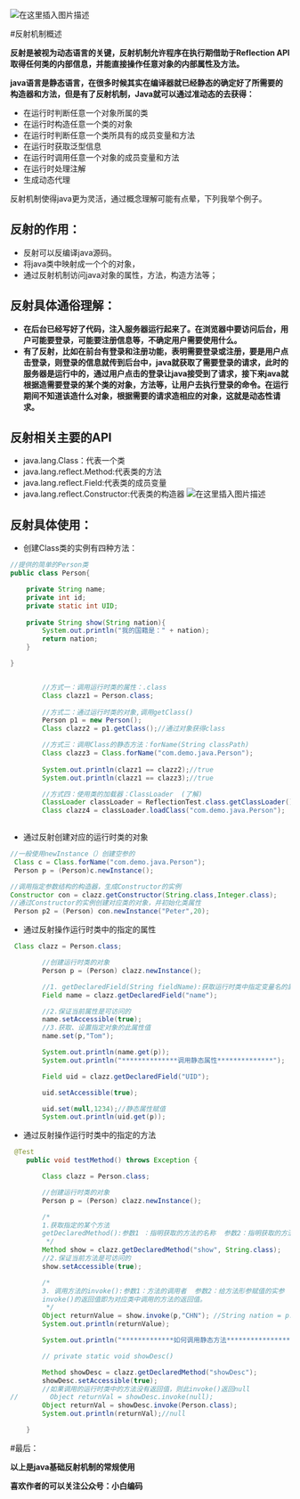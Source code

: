 ![在这里插入图片描述](https://img-blog.csdnimg.cn/20200320142217786.png?x-oss-process=image/watermark,type_ZmFuZ3poZW5naGVpdGk,shadow_10,text_aHR0cHM6Ly9ibG9nLmNzZG4ubmV0L3dlaXhpbl80NjE0NjI2OQ==,size_16,color_FFFFFF,t_70)

#反射机制概述

**反射是被视为动态语言的关键，反射机制允许程序在执行期借助于Reflection API取得任何类的内部信息，并能直接操作任意对象的内部属性及方法。**

**java语言是静态语言，在很多时候其实在编译器就已经静态的确定好了所需要的构造器和方法，但是有了反射机制，Java就可以通过准动态的去获得：**
- 在运行时判断任意一个对象所属的类
- 在运行时构造任意一个类的对象
- 在运行时判断任意一个类所具有的成员变量和方法
- 在运行时获取泛型信息
- 在运行时调用任意一个对象的成员变量和方法
- 在运行时处理注解
- 生成动态代理

反射机制使得java更为灵活，通过概念理解可能有点晕，下列我举个例子。
## 反射的作用：

 - 反射可以反编译java源码。
 -  将java类中映射成一个个的对象，
 - 通过反射机制访问java对象的属性，方法，构造方法等；

## 反射具体通俗理解：

 - **在后台已经写好了代码，注入服务器运行起来了。在浏览器中要访问后台，用户可能要登录，可能要注册信息等，不确定用户需要使用什么。**
 - **有了反射，比如在前台有登录和注册功能，表明需要登录或注册，要是用户点击登录，则登录的信息就传到后台中，java就获取了需要登录的请求，此时的服务器是运行中的，通过用户点击的登录让java接受到了请求，接下来java就根据造需要登录的某个类的对象，方法等，让用户去执行登录的命令。在运行期间不知道该造什么对象，根据需要的请求造相应的对象，这就是动态性请求。**
## 反射相关主要的API
 - java.lang.Class：代表一个类
 - java.lang.reflect.Method:代表类的方法
 - java.lang.reflect.Field:代表类的成员变量
 - java.lang.reflect.Constructor:代表类的构造器
![在这里插入图片描述](https://img-blog.csdnimg.cn/20200320134525338.png?x-oss-process=image/watermark,type_ZmFuZ3poZW5naGVpdGk,shadow_10,text_aHR0cHM6Ly9ibG9nLmNzZG4ubmV0L3dlaXhpbl80NjE0NjI2OQ==,size_16,color_FFFFFF,t_70)
## 反射具体使用：
 - 创建Class类的实例有四种方法：

```java
//提供的简单的Person类
public class Person{

    private String name;
    private int id;
    private static int UID;
    
 	private String show(String nation){
        System.out.println("我的国籍是：" + nation);
        return nation;
    }

} 
```

```java

 		//方式一：调用运行时类的属性：.class
        Class clazz1 = Person.class;
        
        //方式二：通过运行时类的对象,调用getClass()
        Person p1 = new Person();
        Class clazz2 = p1.getClass();//通过对象获得class

        //方式三：调用Class的静态方法：forName(String classPath)
        Class clazz3 = Class.forName("com.demo.java.Person");
        
        System.out.println(clazz1 == clazz2);//true
        System.out.println(clazz1 == clazz3);//true

        //方式四：使用类的加载器：ClassLoader  (了解)
        ClassLoader classLoader = ReflectionTest.class.getClassLoader();
        Class clazz4 = classLoader.loadClass("com.demo.java.Person");
        
```

 - 通过反射创建对应的运行时类的对象
 

```java
//一般使用newInstance（）创建空参的
 Class c = Class.forName("com.demo.java.Person");
 Person p = (Person)c.newInstance();

//调用指定参数结构的构造器，生成Constructor的实例
Constructor con = clazz.getConstructor(String.class,Integer.class);
//通过Constructor的实例创建对应类的对象，并初始化类属性
 Person p2 = (Person) con.newInstance("Peter",20);
```

 - 通过反射操作运行时类中的指定的属性
 

```java
 Class clazz = Person.class;

        //创建运行时类的对象
        Person p = (Person) clazz.newInstance();

        //1. getDeclaredField(String fieldName):获取运行时类中指定变量名的属性
        Field name = clazz.getDeclaredField("name");

        //2.保证当前属性是可访问的
        name.setAccessible(true);
        //3.获取、设置指定对象的此属性值
        name.set(p,"Tom");

        System.out.println(name.get(p));
        System.out.println("**************调用静态属性**************");

        Field uid = clazz.getDeclaredField("UID");

        uid.setAccessible(true);

        uid.set(null,1234);//静态属性赋值
        System.out.println(uid.get(p));
```

 - 通过反射操作运行时类中的指定的方法

```java
 @Test
    public void testMethod() throws Exception {

        Class clazz = Person.class;

        //创建运行时类的对象
        Person p = (Person) clazz.newInstance();

        /*
        1.获取指定的某个方法
        getDeclaredMethod():参数1 ：指明获取的方法的名称  参数2：指明获取的方法的形参列表
         */
        Method show = clazz.getDeclaredMethod("show", String.class);
        //2.保证当前方法是可访问的
        show.setAccessible(true);

        /*
        3. 调用方法的invoke():参数1：方法的调用者  参数2：给方法形参赋值的实参
        invoke()的返回值即为对应类中调用的方法的返回值。
         */
        Object returnValue = show.invoke(p,"CHN"); //String nation = p.show("CHN");
        System.out.println(returnValue);

        System.out.println("*************如何调用静态方法*****************");

        // private static void showDesc()

        Method showDesc = clazz.getDeclaredMethod("showDesc");
        showDesc.setAccessible(true);
        //如果调用的运行时类中的方法没有返回值，则此invoke()返回null
//        Object returnVal = showDesc.invoke(null);
        Object returnVal = showDesc.invoke(Person.class);
        System.out.println(returnVal);//null

    }
```
#最后：

**以上是java基础反射机制的常规使用**

**喜欢作者的可以关注公众号：小白编码**


